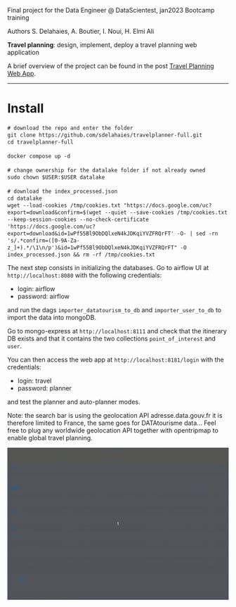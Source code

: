 Final project for the Data Engineer @ DataScientest, jan2023 Bootcamp training

Authors S. Delahaies, A. Boutier, I. Noui, H. Elmi Ali
 
**Travel planning**: design, implement, deploy a travel planning web application

A brief overview of the project can be found in the post [Travel Planning Web App](https://sdelahaies.github.io/travelplanner.html).

---
# Install

```
# download the repo and enter the folder
git clone https://github.com/sdelahaies/travelplanner-full.git
cd travelplanner-full

docker compose up -d

# change ownership for the datalake folder if not already owned
sudo chown $USER:$USER datalake

# download the index_processed.json 
cd datalake
wget --load-cookies /tmp/cookies.txt "https://docs.google.com/uc?export=download&confirm=$(wget --quiet --save-cookies /tmp/cookies.txt --keep-session-cookies --no-check-certificate 'https://docs.google.com/uc?export=download&id=1wPf55Bl9ObDQlxeN4kJDKqiYVZFRQrFT' -O- | sed -rn 's/.*confirm=([0-9A-Za-z_]+).*/\1\n/p')&id=1wPf55Bl9ObDQlxeN4kJDKqiYVZFRQrFT" -O index_processed.json && rm -rf /tmp/cookies.txt
```
The next step consists in initializing the databases. Go to airflow UI at `http://localhost:8080` with the following credentials:
  - login: airflow
  - password: airflow

and run the dags `importer_datatourism_to_db` and `importer_user_to_db` to import the data into mongoDB.

Go to mongo-express at `http://localhost:8111` and check that the itinerary DB exists and that it contains the two collections `point_of_interest`  and `user`.

You can then access the web app at `http://localhost:8181/login` with the credentials:
  - login: travel
  - password: planner

and test the planner and auto-planner modes.

Note: the search bar is using the geolocation API adresse.data.gouv.fr it is therefore limited to France, the same goes for DATAtourisme data... Feel free to plug any worldwide geolocation API together with opentripmap to enable global travel planning. 

![image app](assets/auto-planner-opt.gif)